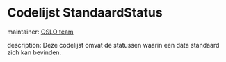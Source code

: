 # Codelijst StandaardStatus

maintainer: [OSLO team](mailto:oslo@kb.vlaanderen.be)

description: Deze codelijst omvat de statussen waarin een data standaard zich kan bevinden.
